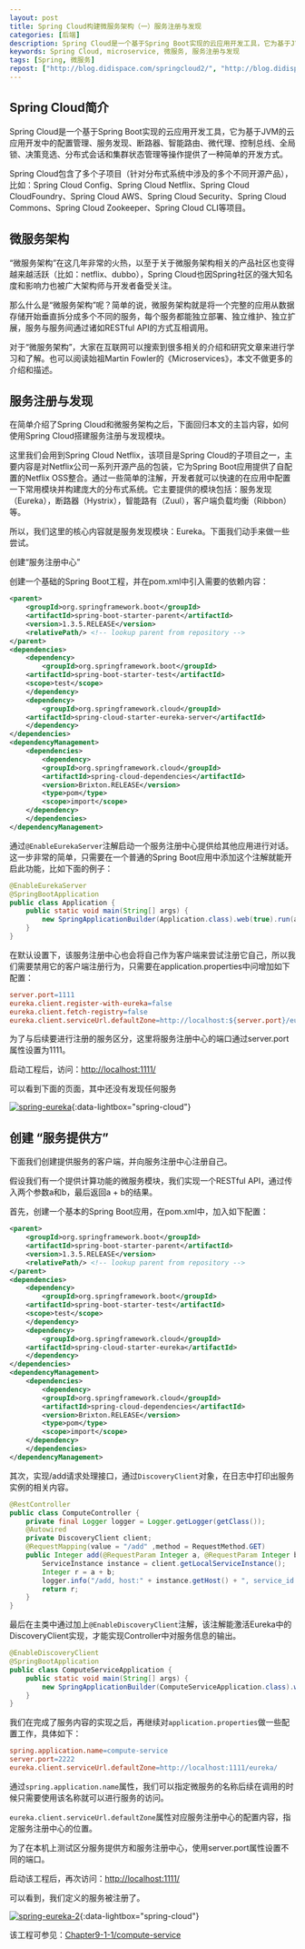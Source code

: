 ```yaml
---
layout: post
title: Spring Cloud构建微服务架构（一）服务注册与发现
categories: [后端]
description: Spring Cloud是一个基于Spring Boot实现的云应用开发工具，它为基于JVM的云应用开发中的配置管理、服务发现、断路器、智能路由、微代理、控制总线、全局锁、决策竞选、分布式会话和集群状态管理等操作提供了一种简单的开发方式。
keywords: Spring Cloud, microservice, 微服务, 服务注册与发现
tags: [Spring, 微服务]
repost: ["http://blog.didispace.com/springcloud2/", "http://blog.didispace.com/springcloud1/"]
---
```


## Spring Cloud简介

Spring Cloud是一个基于Spring Boot实现的云应用开发工具，它为基于JVM的云应用开发中的配置管理、服务发现、断路器、智能路由、微代理、控制总线、全局锁、决策竞选、分布式会话和集群状态管理等操作提供了一种简单的开发方式。

Spring Cloud包含了多个子项目（针对分布式系统中涉及的多个不同开源产品），比如：Spring Cloud Config、Spring Cloud Netflix、Spring Cloud CloudFoundry、Spring Cloud AWS、Spring Cloud Security、Spring Cloud Commons、Spring Cloud Zookeeper、Spring Cloud CLI等项目。

## 微服务架构

“微服务架构”在这几年非常的火热，以至于关于微服务架构相关的产品社区也变得越来越活跃（比如：netflix、dubbo），Spring Cloud也因Spring社区的强大知名度和影响力也被广大架构师与开发者备受关注。

那么什么是“微服务架构”呢？简单的说，微服务架构就是将一个完整的应用从数据存储开始垂直拆分成多个不同的服务，每个服务都能独立部署、独立维护、独立扩展，服务与服务间通过诸如RESTful API的方式互相调用。

对于“微服务架构”，大家在互联网可以搜索到很多相关的介绍和研究文章来进行学习和了解。也可以阅读始祖Martin Fowler的《Microservices》，本文不做更多的介绍和描述。

## 服务注册与发现

在简单介绍了Spring Cloud和微服务架构之后，下面回归本文的主旨内容，如何使用Spring Cloud搭建服务注册与发现模块。

这里我们会用到Spring Cloud Netflix，该项目是Spring Cloud的子项目之一，主要内容是对Netflix公司一系列开源产品的包装，它为Spring Boot应用提供了自配置的Netflix OSS整合。通过一些简单的注解，开发者就可以快速的在应用中配置一下常用模块并构建庞大的分布式系统。它主要提供的模块包括：服务发现（Eureka），断路器（Hystrix），智能路有（Zuul），客户端负载均衡（Ribbon）等。

所以，我们这里的核心内容就是服务发现模块：Eureka。下面我们动手来做一些尝试。

创建“服务注册中心”

创建一个基础的Spring Boot工程，并在pom.xml中引入需要的依赖内容：
```xml
<parent>
    <groupId>org.springframework.boot</groupId>
    <artifactId>spring-boot-starter-parent</artifactId>
    <version>1.3.5.RELEASE</version>
    <relativePath/> <!-- lookup parent from repository -->
</parent>
<dependencies>
    <dependency>
        <groupId>org.springframework.boot</groupId>
	<artifactId>spring-boot-starter-test</artifactId>
	<scope>test</scope>
    </dependency>
    <dependency>
        <groupId>org.springframework.cloud</groupId>
	<artifactId>spring-cloud-starter-eureka-server</artifactId>
    </dependency>
</dependencies>
<dependencyManagement>
    <dependencies>
        <dependency>
	    <groupId>org.springframework.cloud</groupId>
	    <artifactId>spring-cloud-dependencies</artifactId>
	    <version>Brixton.RELEASE</version>
	    <type>pom</type>
	    <scope>import</scope>
	</dependency>
    </dependencies>
</dependencyManagement>
```
通过```@EnableEurekaServer```注解启动一个服务注册中心提供给其他应用进行对话。这一步非常的简单，只需要在一个普通的Spring Boot应用中添加这个注解就能开启此功能，比如下面的例子：
```java
@EnableEurekaServer
@SpringBootApplication
public class Application {
	public static void main(String[] args) {
		new SpringApplicationBuilder(Application.class).web(true).run(args);
	}
}
```
在默认设置下，该服务注册中心也会将自己作为客户端来尝试注册它自己，所以我们需要禁用它的客户端注册行为，只需要在application.properties中问增加如下配置：

```makefile
server.port=1111
eureka.client.register-with-eureka=false
eureka.client.fetch-registry=false
eureka.client.serviceUrl.defaultZone=http://localhost:${server.port}/eureka/
```
为了与后续要进行注册的服务区分，这里将服务注册中心的端口通过server.port属性设置为1111。

启动工程后，访问：[http://localhost:1111/]()

可以看到下面的页面，其中还没有发现任何服务

 [![spring-eureka][img1]][img1]{:data-lightbox="spring-cloud"}


## 创建 “服务提供方”

下面我们创建提供服务的客户端，并向服务注册中心注册自己。

假设我们有一个提供计算功能的微服务模块，我们实现一个RESTful API，通过传入两个参数a和b，最后返回a + b的结果。

首先，创建一个基本的Spring Boot应用，在pom.xml中，加入如下配置：

```xml
<parent>
    <groupId>org.springframework.boot</groupId>
    <artifactId>spring-boot-starter-parent</artifactId>
    <version>1.3.5.RELEASE</version>
    <relativePath/> <!-- lookup parent from repository -->
</parent>
<dependencies>
    <dependency>
        <groupId>org.springframework.boot</groupId>
	<artifactId>spring-boot-starter-test</artifactId>
	<scope>test</scope>
    </dependency>
    <dependency>
        <groupId>org.springframework.cloud</groupId>
	<artifactId>spring-cloud-starter-eureka</artifactId>
    </dependency>
</dependencies>
<dependencyManagement>
    <dependencies>
        <dependency>
	    <groupId>org.springframework.cloud</groupId>
	    <artifactId>spring-cloud-dependencies</artifactId>
	    <version>Brixton.RELEASE</version>
	    <type>pom</type>
	    <scope>import</scope>
	</dependency>
    </dependencies>
</dependencyManagement>
```

其次，实现/add请求处理接口，通过```DiscoveryClient```对象，在日志中打印出服务实例的相关内容。

```java
@RestController
public class ComputeController {
    private final Logger logger = Logger.getLogger(getClass());
    @Autowired
    private DiscoveryClient client;
    @RequestMapping(value = "/add" ,method = RequestMethod.GET)
    public Integer add(@RequestParam Integer a, @RequestParam Integer b) {
        ServiceInstance instance = client.getLocalServiceInstance();
        Integer r = a + b;
        logger.info("/add, host:" + instance.getHost() + ", service_id:" + instance.getServiceId() + ", result:" + r);
        return r;
    }
}
```

最后在主类中通过加上```@EnableDiscoveryClient```注解，该注解能激活Eureka中的DiscoveryClient实现，才能实现Controller中对服务信息的输出。

```java
@EnableDiscoveryClient
@SpringBootApplication
public class ComputeServiceApplication {
	public static void main(String[] args) {
		new SpringApplicationBuilder(ComputeServiceApplication.class).web(true).run(args);
	}
}
```

我们在完成了服务内容的实现之后，再继续对```application.properties```做一些配置工作，具体如下：

```makefile
spring.application.name=compute-service
server.port=2222
eureka.client.serviceUrl.defaultZone=http://localhost:1111/eureka/

```

通过```spring.application.name```属性，我们可以指定微服务的名称后续在调用的时候只需要使用该名称就可以进行服务的访问。

```eureka.client.serviceUrl.defaultZone```属性对应服务注册中心的配置内容，指定服务注册中心的位置。

为了在本机上测试区分服务提供方和服务注册中心，使用server.port属性设置不同的端口。

启动该工程后，再次访问：[http://localhost:1111/]()

可以看到，我们定义的服务被注册了。

 [![spring-eureka-2][img2]][img2]{:data-lightbox="spring-cloud"}

 该工程可参见：[Chapter9-1-1/compute-service][href1]


[href1]: http://blog.didispace.com/springcloud1/
[img1]: /images/post/spring/spring-eureka.png
[img2]: /images/post/spring/spring-eureka-2.png
